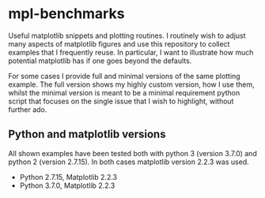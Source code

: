 # mpl-benchmarks
Useful matplotlib snippets and plotting routines.
I routinely wish to adjust many aspects of matplotlib figures and use this repository
to collect examples that I frequently reuse. In particular, I want to illustrate
how much potential matplotlib has if one goes beyond the defaults.

For some cases I provide full and minimal versions of the same plotting example.
The full version shows my highly custom version, how I use them, whilst the minimal
version is meant to be a minimal requirement python script that focuses on
the single issue that I wish to highlight, without further ado.

## Python and matplotlib versions
All shown examples have been tested both with python 3 (version 3.7.0)
and python 2 (version 2.7.15). In both cases matplotlib
version 2.2.3 was used.
* Python 2.7.15, Matplotlib 2.2.3
* Python 3.7.0,  Matplotlib 2.2.3
